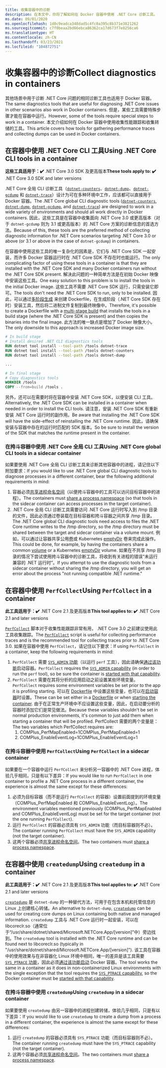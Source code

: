 ```yaml
---
title: 收集容器中的诊断
description: 在本文中，你将了解如何在 Docker 容器中使用 .NET Core 诊断工具。
ms.date: 09/01/2020
ms.openlocfilehash: 1d0c9eadca348dad5c4fc0a395c8b371e3821262
ms.sourcegitcommit: c7f0beaa2bd66ebca86362ca17d673f7e8256ca6
ms.translationtype: HT
ms.contentlocale: zh-CN
ms.lasthandoff: 03/23/2021
ms.locfileid: "104872751"
---
```

# <a name="collect-diagnostics-in-containers"></a><span data-ttu-id="07f8c-103">收集容器中的诊断</span><span class="sxs-lookup"><span data-stu-id="07f8c-103">Collect diagnostics in containers</span></span>

<span data-ttu-id="07f8c-104">其他场景中用于诊断 .NET Core 问题的相同诊断工具也适用于 Docker 容器。</span><span class="sxs-lookup"><span data-stu-id="07f8c-104">The same diagnostics tools that are useful for diagnosing .NET Core issues in other scenarios also work in Docker containers.</span></span> <span data-ttu-id="07f8c-105">但是，某些工具需要特殊步骤才能在容器中运行。</span><span class="sxs-lookup"><span data-stu-id="07f8c-105">However, some of the tools require special steps to work in a container.</span></span> <span data-ttu-id="07f8c-106">本文介绍如何在 Docker 容器中使用收集性能跟踪和收集转储的工具。</span><span class="sxs-lookup"><span data-stu-id="07f8c-106">This article covers how tools for gathering performance traces and collecting dumps can be used in Docker containers.</span></span>

## <a name="using-net-core-cli-tools-in-a-container"></a><span data-ttu-id="07f8c-107">在容器中使用 .NET Core CLI 工具</span><span class="sxs-lookup"><span data-stu-id="07f8c-107">Using .NET Core CLI tools in a container</span></span>

<span data-ttu-id="07f8c-108">**这些工具适用于：✔️** .NET Core 3.0 SDK 及更高版本</span><span class="sxs-lookup"><span data-stu-id="07f8c-108">**These tools apply to: ✔️** .NET Core 3.0 SDK and later versions</span></span>

<span data-ttu-id="07f8c-109">.NET Core 全局 CLI 诊断工具（[`dotnet-counters`](dotnet-counters.md)、[`dotnet-dump`](dotnet-dump.md)、[`dotnet-gcdump`](dotnet-gcdump.md) 和 [`dotnet-trace`](dotnet-trace.md)）设计为可在多种环境中工作，应该都可以直接用于 Docker 容器。</span><span class="sxs-lookup"><span data-stu-id="07f8c-109">The .NET Core global CLI diagnostic tools ([`dotnet-counters`](dotnet-counters.md), [`dotnet-dump`](dotnet-dump.md), [`dotnet-gcdump`](dotnet-gcdump.md), and [`dotnet-trace`](dotnet-trace.md)) are designed to work in a wide variety of environments and should all work directly in Docker containers.</span></span> <span data-ttu-id="07f8c-110">因此，这些工具是在容器中收集面向 .NET Core 3.0 或更高版本（对于 `dotnet-gcdump` 则为 3.1 或更高版本）的 .NET Core 方案的诊断信息的首选方法。</span><span class="sxs-lookup"><span data-stu-id="07f8c-110">Because of this, these tools are the preferred method of collecting diagnostic information for .NET Core scenarios targeting .NET Core 3.0 or above (or 3.1 or above in the case of `dotnet-gcdump`) in containers.</span></span>

<span data-ttu-id="07f8c-111">在容器中使用这些工具的唯一复杂化的因素是，它们与 .NET Core SDK 一起安装，而许多 Docker 容器运行时在 .NET Core SDK 不存在时也能运行。</span><span class="sxs-lookup"><span data-stu-id="07f8c-111">The only complicating factor of using these tools in a container is that they are installed with the .NET Core SDK and many Docker containers run without the .NET Core SDK present.</span></span> <span data-ttu-id="07f8c-112">解决此问题的一种简单方法是在初始 Docker 映像中安装这些工具。</span><span class="sxs-lookup"><span data-stu-id="07f8c-112">One easy solution to this problem is to install the tools in the initial Docker image.</span></span> <span data-ttu-id="07f8c-113">这些工具不需要 .NET Core SDK 运行，只需安装它即可。</span><span class="sxs-lookup"><span data-stu-id="07f8c-113">The tools don't need the .NET Core SDK to run, only to be installed.</span></span> <span data-ttu-id="07f8c-114">因此，可以通过[多阶段生成](https://docs.docker.com/develop/develop-images/multistage-build/) 来创建 Dockerfile，在生成阶段（.NET Core SDK 存在时）安装工具，然后将二进制文件复制到最终映像中。</span><span class="sxs-lookup"><span data-stu-id="07f8c-114">Therefore, it's possible to create a Dockerfile with a [multi-stage build](https://docs.docker.com/develop/develop-images/multistage-build/) that installs the tools in a build stage (where the .NET Core SDK is present) and then copies the binaries into the final image.</span></span> <span data-ttu-id="07f8c-115">此方法的唯一缺点是增加了 Docker 映像大小。</span><span class="sxs-lookup"><span data-stu-id="07f8c-115">The only downside to this approach is increased Docker image size.</span></span>

```dockerfile
# In build stage
# Install desired .NET CLI diagnostics tools
RUN dotnet tool install --tool-path /tools dotnet-trace
RUN dotnet tool install --tool-path /tools dotnet-counters
RUN dotnet tool install --tool-path /tools dotnet-dump

...

# In final stage
# Copy diagnostics tools
WORKDIR /tools
COPY --from=build /tools .
```

<span data-ttu-id="07f8c-116">另外，还可以在需要时将在容器中安装 .NET Core SDK，以便安装 CLI 工具。</span><span class="sxs-lookup"><span data-stu-id="07f8c-116">Alternatively, the .NET Core SDK can be installed in a container when needed in order to install the CLI tools.</span></span> <span data-ttu-id="07f8c-117">请注意，安装 .NET Core SDK 有重新安装 .NET Core 运行时的副作用。</span><span class="sxs-lookup"><span data-stu-id="07f8c-117">Be aware that installing the .NET Core SDK will have the side-effect of reinstalling the .NET Core runtime.</span></span> <span data-ttu-id="07f8c-118">因此，请确保安装与容器中存在的运行时匹配的 SDK 版本。</span><span class="sxs-lookup"><span data-stu-id="07f8c-118">So be sure to install the version of the SDK that matches the runtime present in the container.</span></span>

### <a name="using-net-core-global-cli-tools-in-a-sidecar-container"></a><span data-ttu-id="07f8c-119">在挎斗容器中使用 .NET Core 全局 CLI 工具</span><span class="sxs-lookup"><span data-stu-id="07f8c-119">Using .NET Core global CLI tools in a sidecar container</span></span>

<span data-ttu-id="07f8c-120">如果要使用 .NET Core 全局 CLI 诊断工具来诊断其他容器中的进程，请记住以下附加要求：</span><span class="sxs-lookup"><span data-stu-id="07f8c-120">If you would like to use .NET Core global CLI diagnostic tools to diagnose processes in a different container, bear the following additional requirements in mind:</span></span>

1. <span data-ttu-id="07f8c-121">容器必须[共享进程命名空间](https://docs.docker.com/engine/reference/run/#pid-settings---pid)（以便挎斗容器中的工具可以访问目标容器中的进程）。</span><span class="sxs-lookup"><span data-stu-id="07f8c-121">The containers must [share a process namespace](https://docs.docker.com/engine/reference/run/#pid-settings---pid) (so that tools in the sidecar container can access processes in the target container).</span></span>
2. <span data-ttu-id="07f8c-122">.NET Core 全局 CLI 诊断工具需要访问 .NET Core 运行时写入到 /tmp 目录的文件，因此必须通过卷装载在目标容器和挎斗容器之间共享 /tmp 目录。</span><span class="sxs-lookup"><span data-stu-id="07f8c-122">The .NET Core global CLI diagnostic tools need access to files the .NET Core runtime writes to the /tmp directory, so the /tmp directory must be shared between the target and sidecar container via a volume mount.</span></span> <span data-ttu-id="07f8c-123">例如，可以通过让容器共享公用[卷](https://docs.docker.com/storage/volumes/#create-and-manage-volumes)或 Kubernetes [emptyDir](https://kubernetes.io/docs/concepts/storage/volumes/#emptydir) 卷来完成此操作。</span><span class="sxs-lookup"><span data-stu-id="07f8c-123">This could be done, for example, by having the containers share a common [volume](https://docs.docker.com/storage/volumes/#create-and-manage-volumes) or a Kubernetes [emptyDir](https://kubernetes.io/docs/concepts/storage/volumes/#emptydir) volume.</span></span> <span data-ttu-id="07f8c-124">如果在不共享 /tmp 目录的情况下尝试使用挎斗容器中的诊断工具，将收到有关进程的错误“未运行兼容的 .NET 运行时”。</span><span class="sxs-lookup"><span data-stu-id="07f8c-124">If you attempt to use the diagnostic tools from a sidecar container without sharing the /tmp directory, you will get an error about the process "not running compatible .NET runtime."</span></span>

## <a name="using-perfcollect-in-a-container"></a><span data-ttu-id="07f8c-125">在容器中使用 `PerfCollect`</span><span class="sxs-lookup"><span data-stu-id="07f8c-125">Using `PerfCollect` in a container</span></span>

<span data-ttu-id="07f8c-126">**此工具适用于：✔️** .NET Core 2.1 及更高版本</span><span class="sxs-lookup"><span data-stu-id="07f8c-126">**This tool applies to: ✔️** .NET Core 2.1 and later versions</span></span>

<span data-ttu-id="07f8c-127">[`PerfCollect`](./trace-perfcollect-lttng.md) 脚本对于收集性能跟踪非常有用， .NET Core 3.0 之前建议使用此工具收集跟踪。</span><span class="sxs-lookup"><span data-stu-id="07f8c-127">The [`PerfCollect`](./trace-perfcollect-lttng.md) script is useful for collecting performance traces and is the recommended tool for collecting traces prior to .NET Core 3.0.</span></span> <span data-ttu-id="07f8c-128">如果在容器中使用 `PerfCollect`，请记住以下要求：</span><span class="sxs-lookup"><span data-stu-id="07f8c-128">If using `PerfCollect` in a container, keep the following requirements in mind:</span></span>

1. <span data-ttu-id="07f8c-129">`PerfCollect` 需要 [`SYS_ADMIN` 功能](https://man7.org/linux/man-pages/man7/capabilities.7.html)（以运行 `perf` 工具），因此请确保[通过该功能](https://docs.docker.com/engine/reference/run/#runtime-privilege-and-linux-capabilities)启动容器。</span><span class="sxs-lookup"><span data-stu-id="07f8c-129">`PerfCollect` requires the [`SYS_ADMIN` capability](https://man7.org/linux/man-pages/man7/capabilities.7.html) (in order to run the `perf` tool), so be sure the container is [started with that capability](https://docs.docker.com/engine/reference/run/#runtime-privilege-and-linux-capabilities).</span></span>
2. <span data-ttu-id="07f8c-130">`PerfCollect` 需要在其将分析的应用启动之前设置某些环境变量。</span><span class="sxs-lookup"><span data-stu-id="07f8c-130">`PerfCollect` requires some environment variables be set prior to the app it is profiling starting.</span></span> <span data-ttu-id="07f8c-131">可以在 [Dockerfile](https://docs.docker.com/engine/reference/builder/#env) 中设置这些变量，也可以在[启动容器](https://docs.docker.com/engine/reference/run/#env-environment-variables)时设置。</span><span class="sxs-lookup"><span data-stu-id="07f8c-131">These can be set either in a [Dockerfile](https://docs.docker.com/engine/reference/builder/#env) or when [starting the container](https://docs.docker.com/engine/reference/run/#env-environment-variables).</span></span> <span data-ttu-id="07f8c-132">由于在正常生产环境中不应设置这些变量，因此，在启动要分析的容器时添加它们是常见做法。</span><span class="sxs-lookup"><span data-stu-id="07f8c-132">Because these variables shouldn't be set in normal production environments, it's common to just add them when starting a container that will be profiled.</span></span> <span data-ttu-id="07f8c-133">PerfCollect 需要的两个变量是：</span><span class="sxs-lookup"><span data-stu-id="07f8c-133">The two variables which PerfCollect requires are:</span></span>
    1. <span data-ttu-id="07f8c-134">COMPlus_PerfMapEnabled=1</span><span class="sxs-lookup"><span data-stu-id="07f8c-134">COMPlus_PerfMapEnabled=1</span></span>
    1. <span data-ttu-id="07f8c-135">COMPlus_EnableEventLog=1</span><span class="sxs-lookup"><span data-stu-id="07f8c-135">COMPlus_EnableEventLog=1</span></span>

### <a name="using-perfcollect-in-a-sidecar-container"></a><span data-ttu-id="07f8c-136">在挎斗容器中使用 `PerfCollect`</span><span class="sxs-lookup"><span data-stu-id="07f8c-136">Using `PerfCollect` in a sidecar container</span></span>

<span data-ttu-id="07f8c-137">如果要在一个容器中运行 `PerfCollect` 来分析另一容器中的 .NET Core 进程，体验几乎相同，只是有以下差异：</span><span class="sxs-lookup"><span data-stu-id="07f8c-137">If you would like to run `PerfCollect` in one container to profile a .NET Core process in a different container, the experience is almost the same except for these differences:</span></span>

1. <span data-ttu-id="07f8c-138">必须为目标容器（而不是运行 `PerfCollect` 的容器）设置前面提到的环境变量（COMPlus_PerfMapEnabled 和 COMPlus_EnableEventLog）。</span><span class="sxs-lookup"><span data-stu-id="07f8c-138">The environment variables mentioned previously (COMPlus_PerfMapEnabled and COMPlus_EnableEventLog) must be set for the target container (not the one running `PerfCollect`).</span></span>
2. <span data-ttu-id="07f8c-139">运行 `PerfCollect` 的容器必须具有 `SYS_ADMIN` 功能（而目标容器则不必）。</span><span class="sxs-lookup"><span data-stu-id="07f8c-139">The container running `PerfCollect` must have the `SYS_ADMIN` capability (not the target container).</span></span>
3. <span data-ttu-id="07f8c-140">这两个容器必须[共享进程命名空间](https://docs.docker.com/engine/reference/run/#pid-settings---pid)。</span><span class="sxs-lookup"><span data-stu-id="07f8c-140">The two containers must [share a process namespace](https://docs.docker.com/engine/reference/run/#pid-settings---pid).</span></span>

## <a name="using-createdump-in-a-container"></a><span data-ttu-id="07f8c-141">在容器中使用 `createdump`</span><span class="sxs-lookup"><span data-stu-id="07f8c-141">Using `createdump` in a container</span></span>

<span data-ttu-id="07f8c-142">**此工具适用于：✔️** .NET Core 2.1 及更高版本</span><span class="sxs-lookup"><span data-stu-id="07f8c-142">**This tool applies to: ✔️** .NET Core 2.1 and later versions</span></span>

<span data-ttu-id="07f8c-143">[`createdump`](https://github.com/dotnet/runtime/blob/main/docs/design/coreclr/botr/xplat-minidump-generation.md) 是 `dotnet-dump` 的一种替代方法，可用于在包含本机和托管信息的 Linux 上创建核心转储。</span><span class="sxs-lookup"><span data-stu-id="07f8c-143">An alternative to `dotnet-dump`, [`createdump`](https://github.com/dotnet/runtime/blob/main/docs/design/coreclr/botr/xplat-minidump-generation.md) can be used for creating core dumps on Linux containing both native and managed information.</span></span> <span data-ttu-id="07f8c-144">`createdump` 工具与 .NET Core 运行时一起安装，可以在 libcoreclr.so（通常位于“/usr/share/dotnet/shared/Microsoft.NETCore.App/[version]”中）旁边找到。</span><span class="sxs-lookup"><span data-stu-id="07f8c-144">The `createdump` tool is installed with the .NET Core runtime and can be found next to libcoreclr.so (typically in "/usr/share/dotnet/shared/Microsoft.NETCore.App/[version]").</span></span> <span data-ttu-id="07f8c-145">该工具在容器中的使用效果与在非容器化 Linux 环境中相同，唯一的差异是该工具需要 [`SYS_PTRACE` 功能](https://man7.org/linux/man-pages/man7/capabilities.7.html)，因此必须[通过该功能启动](https://docs.docker.com/engine/reference/run/#runtime-privilege-and-linux-capabilities) Docker 容器。</span><span class="sxs-lookup"><span data-stu-id="07f8c-145">The tool works the same in a container as it does in non-containerized Linux environments with the single exception that the tool requires the [`SYS_PTRACE` capability](https://man7.org/linux/man-pages/man7/capabilities.7.html), so the Docker container must be [started with that capability](https://docs.docker.com/engine/reference/run/#runtime-privilege-and-linux-capabilities).</span></span>

### <a name="using-createdump-in-a-sidecar-container"></a><span data-ttu-id="07f8c-146">在挎斗容器中使用 `createdump`</span><span class="sxs-lookup"><span data-stu-id="07f8c-146">Using `createdump` in a sidecar container</span></span>

<span data-ttu-id="07f8c-147">如果要使用 `createdump` 由另一容器中的进程创建转储，体验几乎相同，只是有以下差异：</span><span class="sxs-lookup"><span data-stu-id="07f8c-147">If you would like to use `createdump` to create a dump from a process in a different container, the experience is almost the same except for these differences:</span></span>

1. <span data-ttu-id="07f8c-148">运行 `createdump` 的容器必须具有 `SYS_PTRACE` 功能（而目标容器则不必）。</span><span class="sxs-lookup"><span data-stu-id="07f8c-148">The container running `createdump` must have the `SYS_PTRACE` capability (not the target container).</span></span>
2. <span data-ttu-id="07f8c-149">这两个容器必须[共享进程命名空间](https://docs.docker.com/engine/reference/run/#pid-settings---pid)。</span><span class="sxs-lookup"><span data-stu-id="07f8c-149">The two containers must [share a process namespace](https://docs.docker.com/engine/reference/run/#pid-settings---pid).</span></span>
